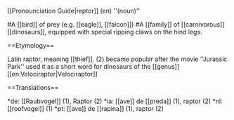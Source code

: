 [[Pronounciation Guide|reptor]] (en) ''(noun)''

#A [[bird]] of prey (e.g. [[eagle]], [[falcon]])
#A [[family]] of [[carnivorous]] [[dinosaurs]], equipped with special ripping claws on the hind legs.

==Etymology==

Latin raptor, meaning [[thief]].
(2) became popular after the movie ''Jurassic Park'' used it as a short word for dinosaurs of the [[genus]] [[en:Velociraptor|Velociraptor]]

==Translations==

*de: [[Raubvogel]] (1), Raptor (2)
*ia: [[ave]] de [[preda]] (1), raptor (2)
*nl: [[roofvogel]] (1)
*pt: [[ave]] de [[rapina]] (1), raptor (2)
